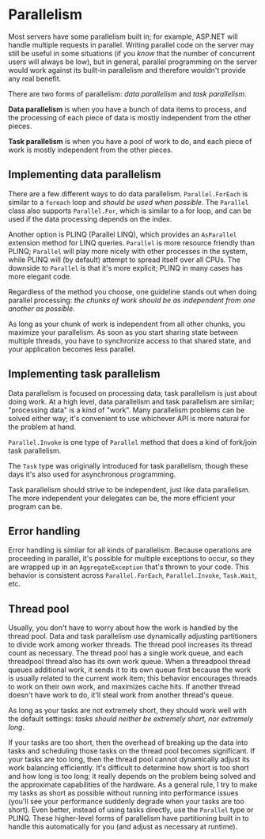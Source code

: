 # Parallelism

Most servers have some parallelism built in; for example, ASP.NET will handle multiple requests in parallel. Writing parallel code on the server may still be useful in some situations (if you *know* that the number of concurrent users will always be low), but in general, parallel programming on the server would work against its built-in parallelism and therefore wouldn't provide any real benefit.

There are two forms of parallelism: *data parallelism* and *task parallelism*.

**Data parallelism** is when you have a bunch of data items to process, and the processing of each piece of data is mostly independent from the other pieces.

**Task parallelism** is when you have a pool of work to do, and each piece of work is mostly independent from the other pieces.

## Implementing data parallelism

There are a few different ways to do data parallelism. `Parallel.ForEach` is similar to a `foreach` loop and *should be used when possible*. The `Parallel` class also supports `Parallel.For`, which is similar to a for loop, and can be used if the data processing depends on the index.

Another option is PLINQ (Parallel LINQ), which provides an `AsParallel` extension method for LINQ queries. `Parallel` is more resource friendly than PLINQ; `Parallel` will play more nicely with other processes in the system, while PLINQ will (by default) attempt to spread itself over all CPUs. The downside to `Parallel` is that it's more explicit; PLINQ in many cases has more elegant code.

Regardless of the method you choose, one guideline stands out when doing parallel processing: *the chunks of work should be as independent from one another as possible*.

As long as your chunk of work is independent from all other chunks, you maximize your parallelism. As soon as you start sharing state between multiple threads, you have to synchronize access to that shared state, and your application becomes less parallel.

## Implementing task parallelism

Data parallelism is focused on processing data; task parallelism is just about doing work. At a high level, data parallelism and task parallelism are similar; "processing data" is a kind of "work". Many parallelism problems can be solved either way; it's convenient to use whichever API is more natural for the problem at hand.

`Parallel.Invoke` is one type of `Parallel` method that does a kind of
fork/join task parallelism.

The `Task` type was originally introduced for task parallelism, though these days it's also used for asynchronous programming.

Task parallelism should strive to be independent, just like data parallelism. The more independent your delegates can be, the more efficient your program can be.

## Error handling

Error handling is similar for all kinds of parallelism. Because operations are proceeding in parallel, it's possible for multiple exceptions to occur, so they are wrapped up in an `AggregateException` that's thrown to your code. This behavior is consistent across `Parallel.ForEach`, `Parallel.Invoke`, `Task.Wait`, etc.

## Thread pool

Usually, you don't have to worry about how the work is handled by the thread pool. Data and task parallelism use dynamically adjusting partitioners to divide work among worker threads. The thread pool increases its thread count as necessary. The thread pool has a single work queue, and each threadpool thread also has its own work queue. When a threadpool thread queues additional work, it sends it to its own queue first because the work is usually related to the current work item; this behavior encourages threads to work on their own work, and maximizes cache hits. If another thread doesn't have work to do, it'll steal work from another thread's queue.

As long as your tasks are not extremely short, they should work well with the default settings: *tasks should neither be extremely short, nor extremely long*.

If your tasks are too short, then the overhead of breaking up the data into tasks and scheduling those tasks on the thread pool becomes significant. If your tasks are too long, then the thread pool cannot dynamically adjust its work balancing efficiently. It's difficult to determine how short is too short and how long is too long; it really depends on the problem being solved and the approximate capabilities of the hardware. As a general rule, I try to make my tasks as short as possible without running into performance issues (you'll see your performance suddenly degrade when your tasks are too short). Even better, instead of using tasks directly, use the `Parallel` type or PLINQ. These higher-level forms of parallelism have partitioning built in to handle this automatically for you (and adjust as necessary at runtime).
